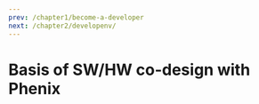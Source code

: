 ```yaml
---
prev: /chapter1/become-a-developer
next: /chapter2/developenv/
---
```

# Basis of SW/HW co-design with Phenix